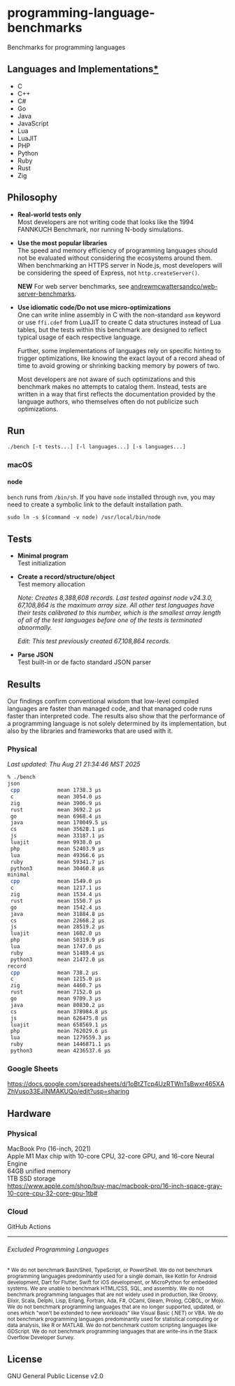 # programming-language-benchmarks
Benchmarks for programming languages

## Languages and Implementations[*](#excluded-programming-languages)
* C
* C++
* C#
* Go
* Java
* JavaScript
* Lua
* LuaJIT
* PHP
* Python
* Ruby
* Rust
* Zig

## Philosophy
* **Real-world tests only**  
  Most developers are not writing code that looks like the 1994 FANNKUCH
  Benchmark, nor running N-body simulations.
* **Use the most popular libraries**  
  The speed and memory efficiency of programming languages should not be
  evaluated without considering the ecosystems around them. When benchmarking
  an HTTPS server in Node.js, most developers will be considering the speed of
  Express, not `http.createServer()`.

  **NEW** For web server benchmarks, see
  [andrewmcwattersandco/web-server-benchmarks][1].
* **Use idiomatic code/Do not use micro-optimizations**  
  One can write inline assembly in C with the non-standard `asm` keyword or use
  `ffi.cdef` from LuaJIT to create C data structures instead of Lua tables, but
  the tests within this benchmark are designed to reflect typical usage of each
  respective language.

  Further, some implementations of languages rely on specific hinting to
  trigger optimizations, like knowing the exact layout of a record ahead of
  time to avoid growing or shrinking backing memory by powers of two.

  Most developers are not aware of such optimizations and this benchmark makes
  no attempts to catalog them. Instead, tests are written in a way that first
  reflects the documentation provided by the language authors, who themselves
  often do not publicize such optimizations.

## Run
```sh
./bench [-t tests...] [-l languages...] [-s languages...]
```

### macOS
#### node
`bench` runs from `/bin/sh`. If you have `node` installed through `nvm`, you may
need to create a symbolic link to the default installation path.
```
sudo ln -s $(command -v node) /usr/local/bin/node
```

## Tests
* **Minimal program**  
  Test initialization
* **Create a record/structure/object**  
  Test memory allocation

  _Note: Creates 8,388,608 records. Last tested against node v24.3.0, 67,108,864
  is the maximum array size. All other test languages have their tests
  calibrated to this number, which is the smallest array length of all of the
  test languages before one of the tests is terminated abnormally._

  _Edit: This test previously created 67,108,864 records._
* **Parse JSON**  
  Test built-in or de facto standard JSON parser

## Results
Our findings confirm conventional wisdom that low-level compiled languages are
faster than managed code, and that managed code runs faster than interpreted
code. The results also show that the performance of a programming language
is not solely determined by its implementation, but also by the libraries and
frameworks that are used with it.

### Physical
*Last updated: Thu Aug 21 21:34:46 MST 2025*
```sh
% ./bench
json
 cpp            mean 1738.3 µs	
 c              mean 3054.0 µs	
 zig            mean 3906.9 µs	
 rust           mean 3692.2 µs	
 go             mean 6968.4 µs	
 java           mean 170049.5 µs	
 cs             mean 35628.1 µs	
 js             mean 33187.1 µs	
 luajit         mean 9938.0 µs	
 php            mean 52403.9 µs	
 lua            mean 49366.6 µs	
 ruby           mean 59341.7 µs	
 python3        mean 30460.8 µs	
minimal
 cpp            mean 1549.0 µs	
 c              mean 1217.1 µs	
 zig            mean 1534.4 µs	
 rust           mean 1550.7 µs	
 go             mean 1542.4 µs	
 java           mean 31884.8 µs	
 cs             mean 22668.2 µs	
 js             mean 28519.2 µs	
 luajit         mean 1602.0 µs	
 php            mean 50319.9 µs	
 lua            mean 1747.0 µs	
 ruby           mean 51489.4 µs	
 python3        mean 21472.0 µs	
record
 cpp            mean 738.2 µs	
 c              mean 1215.0 µs	
 zig            mean 4460.7 µs	
 rust           mean 7152.0 µs	
 go             mean 9709.3 µs	
 java           mean 80830.2 µs	
 cs             mean 378984.8 µs	
 js             mean 626475.8 µs	
 luajit         mean 658569.1 µs	
 php            mean 762029.6 µs	
 lua            mean 1279559.3 µs	
 ruby           mean 1446871.1 µs	
 python3        mean 4236537.6 µs	
```

### Google Sheets
https://docs.google.com/spreadsheets/d/1oBtZTcp4UzRTWnTsBwxr465XAZhVuso33EJINMAKUQo/edit?usp=sharing

## Hardware
### Physical
MacBook Pro (16-inch, 2021)  
Apple M1 Max chip with 10-core CPU, 32-core GPU, and 16-core Neural Engine  
64GB unified memory  
1TB SSD storage  
https://www.apple.com/shop/buy-mac/macbook-pro/16-inch-space-gray-10-core-cpu-32-core-gpu-1tb#

### Cloud
GitHub Actions

* * *

###### Excluded Programming Languages
<sub>\* We do not benchmark Bash/Shell, TypeScript, or PowerShell. We do not
benchmark programming languages predominantly used for a single domain, like
Kotlin for Android development, Dart for Flutter, Swift for iOS development, or
MicroPython for embedded systems. We are unable to benchmark HTML/CSS, SQL, and
assembly. We do not benchmark programming languages that are not widely used in
production, like Groovy, Elixir, Scala, Delphi, Lisp, Erlang, Fortran, Ada, F#,
OCaml, Gleam, Prolog, COBOL, or Mojo. We do not benchmark programming languages
that are no longer supported, updated, or ones which "won't be extended to new
workloads" like Visual Basic (.NET) or VBA. We do not benchmark programming
languages predominantly used for statistical computing or data analysis, like R
or MATLAB. We do not benchmark custom scripting languages like GDScript. We do
not benchmark programming languages that are write-ins in the Stack Overflow
Developer Survey.</sub>

## License
GNU General Public License v2.0

[1]: https://github.com/andrewmcwattersandco/web-server-benchmarks
